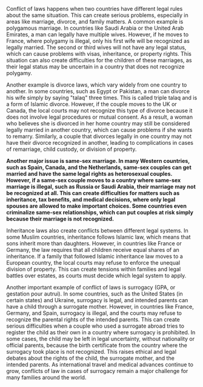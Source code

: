 Conflict of laws happens when two countries have different legal rules about the same situation. This can create serious problems, especially in areas like marriage, divorce, and family matters. A common example is polygamous marriage. In countries like Saudi Arabia or the United Arab Emirates, a man can legally have multiple wives. However, if he moves to France, where polygamy is illegal, only his first wife will be recognized as legally married. The second or third wives will not have any legal status, which can cause problems with visas, inheritance, or property rights. This situation can also create difficulties for the children of these marriages, as their legal status may be uncertain in a country that does not recognize polygamy.

Another example is divorce laws, which vary widely from one country to another. In some countries, such as Egypt or Pakistan, a man can divorce his wife simply by saying "talaq" three times. This is called triple talaq and is a form of Islamic divorce. However, if the couple moves to the UK or Canada, the local courts may not recognize this type of divorce because it does not involve legal procedures or mutual consent. As a result, a woman who believes she is divorced in her home country may still be considered legally married in another country, which can cause problems if she wants to remarry. Similarly, a couple that divorces legally in one country may not have their divorce recognized in another, leading to complications in cases of remarriage, child custody, or division of property.

**Another major issue is same-sex marriage. In many Western countries, such as Spain, Canada, and the Netherlands, same-sex couples can get married and have the same legal rights as heterosexual couples. However, if a same-sex couple moves to a country where same-sex marriage is illegal, such as Russia or Saudi Arabia, their marriage may not be recognized at all. This can create difficulties for matters such as inheritance, tax benefits, and medical decisions, where only legal spouses are allowed to make important choices. Some countries even criminalize same-sex relationships, which can put couples at risk simply because their marriage is not recognized.**

Inheritance laws also create conflicts between different legal systems. In some Muslim countries, inheritance follows Islamic law, which means that sons inherit more than daughters. However, in countries like France or Germany, the law requires that all children receive equal shares of an inheritance. If a family that followed Islamic inheritance law moves to a European country, the local courts may refuse to enforce the unequal division of property. This can create tensions within families and legal battles over estates, as courts must decide which legal system to apply.

 Another important example of conflict of laws is surrogacy (GPA, or gestation pour autrui). In some countries, such as the United States (in certain states) and Ukraine, surrogacy is legal, and intended parents can have a child through a surrogate mother. However, in countries like France, Germany, and Spain, surrogacy is illegal, and the courts may refuse to recognize the parental rights of the intended parents. This can create serious difficulties when a couple who used a surrogate abroad tries to register the child as their own in a country where surrogacy is prohibited. In some cases, the child may be left in legal uncertainty, without nationality or official parents, because the birth certificate from the country where the surrogacy took place is not recognized. This raises ethical and legal debates about the rights of the child, the surrogate mother, and the intended parents. As international travel and medical advances continue to grow, conflicts of law in cases of surrogacy remain a major challenge for many families around the world.